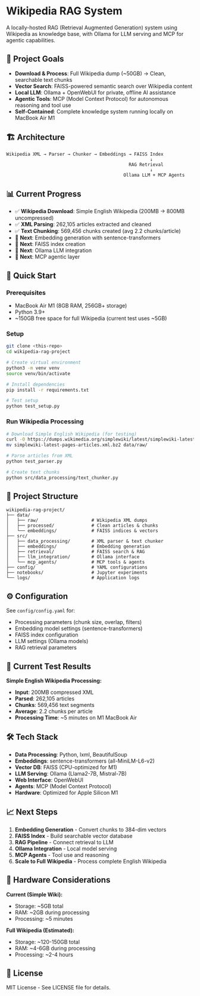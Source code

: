 # Wikipedia RAG System

A locally-hosted RAG (Retrieval Augmented Generation) system using Wikipedia as knowledge base, with Ollama for LLM serving and MCP for agentic capabilities.

## 🎯 Project Goals

- **Download & Process**: Full Wikipedia dump (~50GB) → Clean, searchable text chunks
- **Vector Search**: FAISS-powered semantic search over Wikipedia content
- **Local LLM**: Ollama + OpenWebUI for private, offline AI assistance  
- **Agentic Tools**: MCP (Model Context Protocol) for autonomous reasoning and tool use
- **Self-Contained**: Complete knowledge system running locally on MacBook Air M1

## 🏗️ Architecture

```
Wikipedia XML → Parser → Chunker → Embeddings → FAISS Index
                                                      ↓
                                              RAG Retrieval
                                                      ↓
                                            Ollama LLM + MCP Agents
```

## 📊 Current Progress

- ✅ **Wikipedia Download**: Simple English Wikipedia (200MB → 800MB uncompressed)
- ✅ **XML Parsing**: 262,105 articles extracted and cleaned
- ✅ **Text Chunking**: 569,456 chunks created (avg 2.2 chunks/article)
- 🔄 **Next**: Embedding generation with sentence-transformers
- 🔄 **Next**: FAISS index creation
- 🔄 **Next**: Ollama LLM integration
- 🔄 **Next**: MCP agentic layer

## 🚀 Quick Start

### Prerequisites
- MacBook Air M1 (8GB RAM, 256GB+ storage)
- Python 3.9+
- ~150GB free space for full Wikipedia (current test uses ~5GB)

### Setup
```bash
git clone <this-repo>
cd wikipedia-rag-project

# Create virtual environment
python3 -m venv venv
source venv/bin/activate

# Install dependencies
pip install -r requirements.txt

# Test setup
python test_setup.py
```

### Run Wikipedia Processing
```bash
# Download Simple English Wikipedia (for testing)
curl -O https://dumps.wikimedia.org/simplewiki/latest/simplewiki-latest-pages-articles.xml.bz2
mv simplewiki-latest-pages-articles.xml.bz2 data/raw/

# Parse articles from XML
python test_parser.py

# Create text chunks
python src/data_processing/text_chunker.py
```

## 📁 Project Structure

```
wikipedia-rag-project/
├── data/
│   ├── raw/                    # Wikipedia XML dumps
│   ├── processed/              # Clean articles & chunks
│   └── embeddings/             # FAISS indices & vectors
├── src/
│   ├── data_processing/        # XML parser & text chunker
│   ├── embeddings/             # Embedding generation
│   ├── retrieval/              # FAISS search & RAG
│   ├── llm_integration/        # Ollama interface
│   └── mcp_agents/             # MCP tools & agents
├── config/                     # YAML configurations
├── notebooks/                  # Jupyter experiments
└── logs/                       # Application logs
```

## ⚙️ Configuration

See `config/config.yaml` for:
- Processing parameters (chunk size, overlap, filters)
- Embedding model settings (sentence-transformers)
- FAISS index configuration
- LLM settings (Ollama models)
- RAG retrieval parameters

## 🧪 Current Test Results

**Simple English Wikipedia Processing:**
- **Input**: 200MB compressed XML
- **Parsed**: 262,105 articles
- **Chunks**: 569,456 text segments
- **Average**: 2.2 chunks per article
- **Processing Time**: ~5 minutes on M1 MacBook Air

## 🛠️ Tech Stack

- **Data Processing**: Python, lxml, BeautifulSoup
- **Embeddings**: sentence-transformers (all-MiniLM-L6-v2)
- **Vector DB**: FAISS (CPU-optimized for M1)
- **LLM Serving**: Ollama (Llama2-7B, Mistral-7B)
- **Web Interface**: OpenWebUI
- **Agents**: MCP (Model Context Protocol)
- **Hardware**: Optimized for Apple Silicon M1

## 📈 Next Steps

1. **Embedding Generation** - Convert chunks to 384-dim vectors
2. **FAISS Index** - Build searchable vector database  
3. **RAG Pipeline** - Connect retrieval to LLM
4. **Ollama Integration** - Local model serving
5. **MCP Agents** - Tool use and reasoning
6. **Scale to Full Wikipedia** - Process complete English Wikipedia

## 🔧 Hardware Considerations

**Current (Simple Wiki):**
- Storage: ~5GB total
- RAM: ~2GB during processing
- Processing: ~5 minutes

**Full Wikipedia (Estimated):**
- Storage: ~120-150GB total  
- RAM: ~4-6GB during processing
- Processing: ~2-4 hours

## 📝 License

MIT License - See LICENSE file for details.